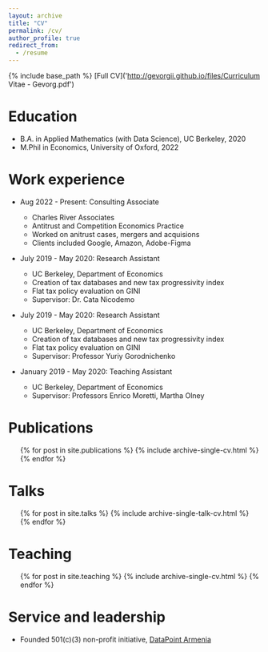 ```yaml
---
layout: archive
title: "CV"
permalink: /cv/
author_profile: true
redirect_from:
  - /resume
---
```


{% include base_path %}
[Full CV]('http://gevorgii.github.io/files/Curriculum Vitae - Gevorg.pdf')

Education
======
* B.A. in Applied Mathematics (with Data Science), UC Berkeley, 2020
* M.Phil in Economics, University of Oxford, 2022


Work experience
======
* Aug 2022 - Present: Consulting Associate
  * Charles River Associates
  * Antitrust and Competition Economics Practice
  * Worked on anitrust cases, mergers and acquisions
  * Clients included Google, Amazon, Adobe-Figma

* July 2019 - May 2020: Research Assistant
  * UC Berkeley, Department of Economics 
  * Creation of tax databases and new tax progressivity index
  * Flat tax policy evaluation on GINI
  * Supervisor: Dr. Cata Nicodemo

* July 2019 - May 2020: Research Assistant
  * UC Berkeley, Department of Economics 
  * Creation of tax databases and new tax progressivity index
  * Flat tax policy evaluation on GINI
  * Supervisor: Professor Yuriy Gorodnichenko

* January 2019 - May 2020: Teaching Assistant
  * UC Berkeley, Department of Economics
  * Supervisor: Professors Enrico Moretti, Martha Olney
  

Publications
======
  <ul>{% for post in site.publications %}
    {% include archive-single-cv.html %}
  {% endfor %}</ul>
  
Talks
======
  <ul>{% for post in site.talks %}
    {% include archive-single-talk-cv.html %}
  {% endfor %}</ul>
  
Teaching
======
  <ul>{% for post in site.teaching %}
    {% include archive-single-cv.html %}
  {% endfor %}</ul>
  
Service and leadership
======
* Founded 501(c)(3) non-profit initiative, [DataPoint Armenia](https://datapoint.am)
